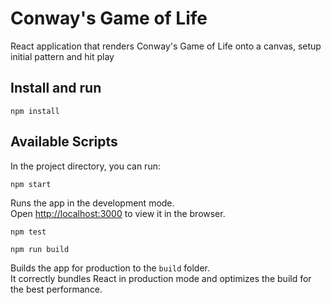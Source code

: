# Conway's Game of Life 

React application that renders Conway's Game of Life onto a canvas, setup initial pattern and hit play

## Install and run 

```properties
npm install
```


## Available Scripts

In the project directory, you can run:

```properties
npm start
```
Runs the app in the development mode.\
Open [http://localhost:3000](http://localhost:3000) to view it in the browser.

```properties
npm test
```

```properties 
npm run build
```

Builds the app for production to the `build` folder.\
It correctly bundles React in production mode and optimizes the build for the best performance.

